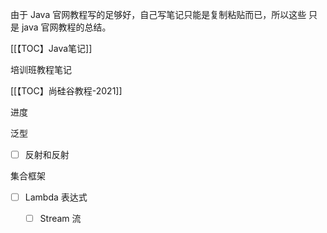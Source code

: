 由于 Java 官网教程写的足够好，自己写笔记只能是复制粘贴而已，所以这些 只是 java 官网教程的总结。

[[【TOC】Java笔记]]



培训班教程笔记

[[【TOC】尚硅谷教程-2021]]






进度

泛型

- [ ] 反射和反射

集合框架
- [ ]  Lambda 表达式 
	- [ ] Stream 流

